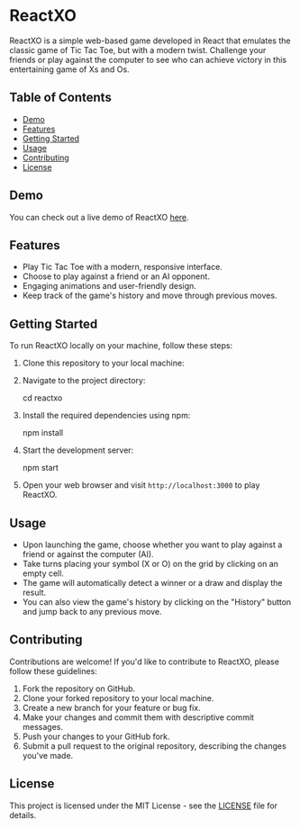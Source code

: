 # ReactXO

ReactXO is a simple web-based game developed in React that emulates the classic game of Tic Tac Toe, but with a modern twist. Challenge your friends or play against the computer to see who can achieve victory in this entertaining game of Xs and Os.

## Table of Contents

- [Demo](#demo)
- [Features](#features)
- [Getting Started](#getting-started)
- [Usage](#usage)
- [Contributing](#contributing)
- [License](#license)

## Demo

You can check out a live demo of ReactXO [here](https://chinmayroy.github.io/reactxo/).

## Features

- Play Tic Tac Toe with a modern, responsive interface.
- Choose to play against a friend or an AI opponent.
- Engaging animations and user-friendly design.
- Keep track of the game's history and move through previous moves.

## Getting Started

To run ReactXO locally on your machine, follow these steps:

1. Clone this repository to your local machine:

2. Navigate to the project directory:
    
    cd reactxo


3. Install the required dependencies using npm:

    npm install


4. Start the development server:

    npm start


5. Open your web browser and visit `http://localhost:3000` to play ReactXO.

## Usage

- Upon launching the game, choose whether you want to play against a friend or against the computer (AI).
- Take turns placing your symbol (X or O) on the grid by clicking on an empty cell.
- The game will automatically detect a winner or a draw and display the result.
- You can also view the game's history by clicking on the "History" button and jump back to any previous move.

## Contributing

Contributions are welcome! If you'd like to contribute to ReactXO, please follow these guidelines:

1. Fork the repository on GitHub.
2. Clone your forked repository to your local machine.
3. Create a new branch for your feature or bug fix.
4. Make your changes and commit them with descriptive commit messages.
5. Push your changes to your GitHub fork.
6. Submit a pull request to the original repository, describing the changes you've made.

## License

This project is licensed under the MIT License - see the [LICENSE](LICENSE) file for details.
